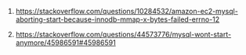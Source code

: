 1) https://stackoverflow.com/questions/10284532/amazon-ec2-mysql-aborting-start-because-innodb-mmap-x-bytes-failed-errno-12

2) https://stackoverflow.com/questions/44573776/mysql-wont-start-anymore/45986591#45986591

